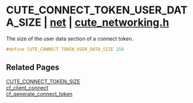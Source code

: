 # CUTE_CONNECT_TOKEN_USER_DATA_SIZE | [net](https://github.com/RandyGaul/cute_framework/blob/master/docs/net/README.md) | [cute_networking.h](https://github.com/RandyGaul/cute_framework/blob/master/include/cute_networking.h)

The size of the user data section of a connect token.

```cpp
#define CUTE_CONNECT_TOKEN_USER_DATA_SIZE 256
```

## Related Pages

[CUTE_CONNECT_TOKEN_SIZE](https://github.com/RandyGaul/cute_framework/blob/master/docs/net/cute_connect_token_size.md)  
[cf_client_connect](https://github.com/RandyGaul/cute_framework/blob/master/docs/net/cf_client_connect.md)  
[cf_generate_connect_token](https://github.com/RandyGaul/cute_framework/blob/master/docs/net/cf_generate_connect_token.md)  
